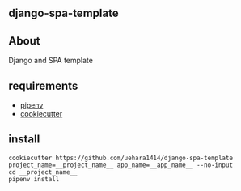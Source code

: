 ## django-spa-template

## About
Django and SPA template

## requirements
- [pipenv](https://docs.pipenv.org/)
- [cookiecutter](https://github.com/audreyr/cookiecutter)

## install
```commandline
cookiecutter https://github.com/uehara1414/django-spa-template project_name=__project_name__ app_name=__app_name__ --no-input
cd __project_name__
pipenv install
```
